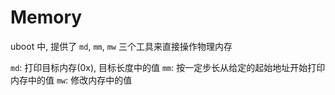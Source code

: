 # Memory

uboot 中, 提供了 `md`, `mm`, `mw` 三个工具来直接操作物理内存

`md`: 打印目标内存(0x), 目标长度中的值
`mm`: 按一定步长从给定的起始地址开始打印内存中的值
`mw`: 修改内存中的值